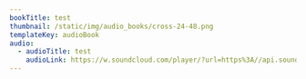 ```yaml
---
bookTitle: test
thumbnail: /static/img/audio_books/cross-24-48.png
templateKey: audioBook
audio:
  - audioTitle: test
    audioLink: https://w.soundcloud.com/player/?url=https%3A//api.soundcloud.com/tracks/116270422&color=%23ff5500&auto_play=true&hide_related=false&show_comments=true&show_user=true&show_reposts=false&show_teaser=true
---
```

